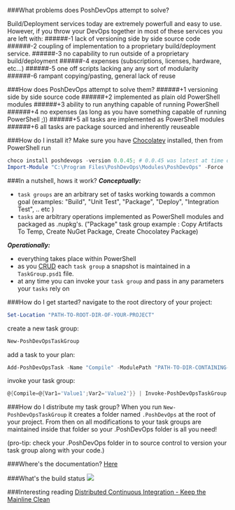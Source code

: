 ###What problems does PoshDevOps attempt to solve?

Build/Deployment services today are extremely powerfull and easy to use. However, if you throw your DevOps together in most of these services you are left with: 
######-1 lack of versioning side by side source code 
######-2 coupling of implementation to a proprietary build/deployment service.
######-3 no capability to run outside of a proprietary build/deployment
######-4 expenses (subscriptions, licenses, hardware,  etc...)
######-5 one off scripts lacking any any sort of modularity
######-6 rampant copying/pasting, general lack of reuse

###How does PoshDevOps attempt to solve them?
######+1 versioning side by side source code
######+2 implemented as plain old PowerShell modules
######+3 ability to run anything capable of running PowerShell
######+4 no expenses (as long as you have something capable of running PowerShell ;))
######+5 all tasks are implemented as PowerShell modules
######+6 all tasks are package sourced and inherently reuseable

###How do I install it?
Make sure you have [Chocolatey](https://chocolatey.org) installed, then from PowerShell run
```POWERSHELL
choco install poshdevops -version 0.0.45; # 0.0.45 was latest at time of writing
Import-Module "C:\Program Files\PoshDevOps\Modules\PoshDevOps" -Force
```
###In a nutshell, hows it work?
***Conceptually:***
- `task groups` are an arbitrary set of tasks working towards a common goal (examples: "Build", "Unit Test", "Package", "Deploy", "Integration Test", .. etc )
- `tasks` are arbitrary operations implemented as PowerShell modules and packaged as .nupkg's. ("Package" task group example : Copy Artifacts To Temp, Create NuGet Package, Create Chocolatey Package)

***Operationally:***
- everything takes place within PowerShell
- as you [CRUD](http://en.wikipedia.org/wiki/Create,_read,_update_and_delete) each `task group` a snapshot is maintained in a `TaskGroup.psd1` file.
- at any time you can invoke your `task group` and pass in any parameters your `tasks` rely on

###How do I get started?
navigate to the root directory of your project:
```POWERSHELL
Set-Location "PATH-TO-ROOT-DIR-OF-YOUR-PROJECT"
```
create a new task group:
```POWERSHELL
New-PoshDevOpsTaskGroup
```
add a task to your plan:
```POWERSHELL
Add-PoshDevOpsTask -Name "Compile" -ModulePath "PATH-TO-DIR-CONTAINING-MODULE"
```
invoke your task group:
```POWERSHELL
@{Compile=@{Var1='Value1';Var2='Value2'}} | Invoke-PoshDevOpsTaskGroup
```

###How do I distribute my task group?
When you run `New-PoshDevOpsTaskGroup` it creates a folder named `.PoshDevOps` at the root of your project. From then on all modifications to your task groups are maintained inside that folder so your .PoshDevOps folder is all you need!

(pro-tip: check your .PoshDevOps folder in to source control to version your task group along with your code.)

###Where's the documentation?
[Here](Docs)

###What's the build status
![](https://ci.appveyor.com/api/projects/status/jt0ppwagy4kmreap?svg=true)

###Interesting reading
[Distributed Continuous Integration - Keep the Mainline Clean](http://blog.assembla.com/AssemblaBlog/tabid/12618/bid/96937/Distributed-Continuous-Integration-Keep-the-Mainline-Clean.aspx)


